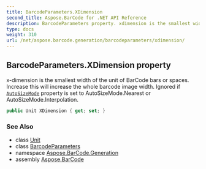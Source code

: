 ```yaml
---
title: BarcodeParameters.XDimension
second_title: Aspose.BarCode for .NET API Reference
description: BarcodeParameters property. xdimension is the smallest width of the unit of BarCode bars or spaces. Increase this will increase the whole barcode image width. Ignored if AutoSizeMode property is set to AutoSizeMode.Nearest or AutoSizeMode.Interpolation
type: docs
weight: 310
url: /net/aspose.barcode.generation/barcodeparameters/xdimension/
---
```

## BarcodeParameters.XDimension property

x-dimension is the smallest width of the unit of BarCode bars or spaces. Increase this will increase the whole barcode image width. Ignored if [`AutoSizeMode`](../../basegenerationparameters/autosizemode/) property is set to AutoSizeMode.Nearest or AutoSizeMode.Interpolation.

```csharp
public Unit XDimension { get; set; }
```

### See Also

* class [Unit](../../unit/)
* class [BarcodeParameters](../)
* namespace [Aspose.BarCode.Generation](../../../aspose.barcode.generation/)
* assembly [Aspose.BarCode](../../../)


